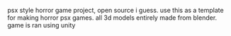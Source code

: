 psx style horror game project, open source i guess.  use this as a template for making horror psx games. all 3d models entirely made from blender.
game is ran using unity

